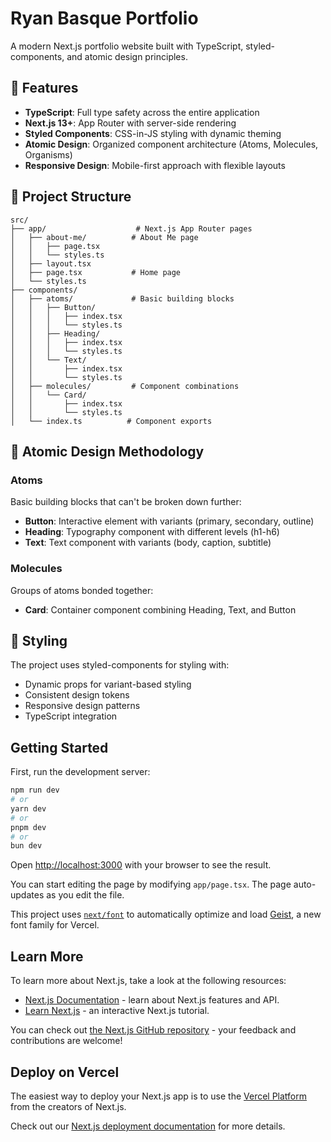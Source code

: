 # Ryan Basque Portfolio

A modern Next.js portfolio website built with TypeScript, styled-components, and atomic design principles.

## 🚀 Features

- **TypeScript**: Full type safety across the entire application
- **Next.js 13+**: App Router with server-side rendering
- **Styled Components**: CSS-in-JS styling with dynamic theming
- **Atomic Design**: Organized component architecture (Atoms, Molecules, Organisms)
- **Responsive Design**: Mobile-first approach with flexible layouts

## 📁 Project Structure

```
src/
├── app/                    # Next.js App Router pages
│   ├── about-me/          # About Me page
│   │   ├── page.tsx
│   │   └── styles.ts
│   ├── layout.tsx
│   ├── page.tsx           # Home page
│   └── styles.ts
├── components/
│   ├── atoms/             # Basic building blocks
│   │   ├── Button/
│   │   │   ├── index.tsx
│   │   │   └── styles.ts
│   │   ├── Heading/
│   │   │   ├── index.tsx
│   │   │   └── styles.ts
│   │   └── Text/
│   │       ├── index.tsx
│   │       └── styles.ts
│   ├── molecules/         # Component combinations
│   │   └── Card/
│   │       ├── index.tsx
│   │       └── styles.ts
│   └── index.ts          # Component exports
```

## 🧪 Atomic Design Methodology

### Atoms
Basic building blocks that can't be broken down further:
- **Button**: Interactive element with variants (primary, secondary, outline)
- **Heading**: Typography component with different levels (h1-h6)
- **Text**: Text component with variants (body, caption, subtitle)

### Molecules
Groups of atoms bonded together:
- **Card**: Container component combining Heading, Text, and Button

## 🎨 Styling

The project uses styled-components for styling with:
- Dynamic props for variant-based styling
- Consistent design tokens
- Responsive design patterns
- TypeScript integration

## Getting Started

First, run the development server:

```bash
npm run dev
# or
yarn dev
# or
pnpm dev
# or
bun dev
```

Open [http://localhost:3000](http://localhost:3000) with your browser to see the result.

You can start editing the page by modifying `app/page.tsx`. The page auto-updates as you edit the file.

This project uses [`next/font`](https://nextjs.org/docs/app/building-your-application/optimizing/fonts) to automatically optimize and load [Geist](https://vercel.com/font), a new font family for Vercel.

## Learn More

To learn more about Next.js, take a look at the following resources:

- [Next.js Documentation](https://nextjs.org/docs) - learn about Next.js features and API.
- [Learn Next.js](https://nextjs.org/learn) - an interactive Next.js tutorial.

You can check out [the Next.js GitHub repository](https://github.com/vercel/next.js) - your feedback and contributions are welcome!

## Deploy on Vercel

The easiest way to deploy your Next.js app is to use the [Vercel Platform](https://vercel.com/new?utm_medium=default-template&filter=next.js&utm_source=create-next-app&utm_campaign=create-next-app-readme) from the creators of Next.js.

Check out our [Next.js deployment documentation](https://nextjs.org/docs/app/building-your-application/deploying) for more details.
